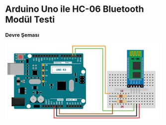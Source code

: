 # Arduino Uno ile HC-06 Bluetooth Modül Testi
### Devre Şeması
<img src="/images/arduino_hc-06_bluetooth.jpg"/>
